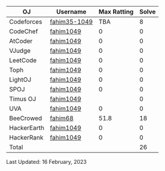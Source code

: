 | OJ | Username | Max Ratting | Solve |
| -- | -------- | ----------- | ----- |
| Codeforces | [fahim35-1049](https://codeforces.com/profile/fahim35-1049)| TBA | 8 |
| CodeChef | [fahim1049]() | 0 | 0 |
| AtCoder | [fahim1049]() | 0 | 0 |
| VJudge | [fahim1049]() | 0 | 0 |
| LeetCode | [fahim1049]() | 0 | 0 |
| Toph | [fahim1049]() | 0 | 0 |
| LightOJ | [fahim1049]() | 0 | 0 |
| SPOJ | [fahim1049]() | 0 | 0 |  
| Timus OJ | [fahim1049]() |  | 0 |
| UVA | [fahim1049]() | 0 | 0 |
| BeeCrowed | [fahim68](https://www.beecrowd.com.br/judge/en/profile/639982) | 51.8 | 18 | 
| HackerEarth | [fahim1049]() | 0 | 0 |
| HackerRank | [fahim1049]() | 0 | 0 |
| Total |  |  | 26 |

Last Updated: 16 February, 2023


